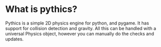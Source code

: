 # What is pythics?
Pythics is a simple 2D physics engine for python, and pygame.
It has support for collision detection and gravity. All this can be handled with a universal Physics object, however you can manually do the checks and updates.
